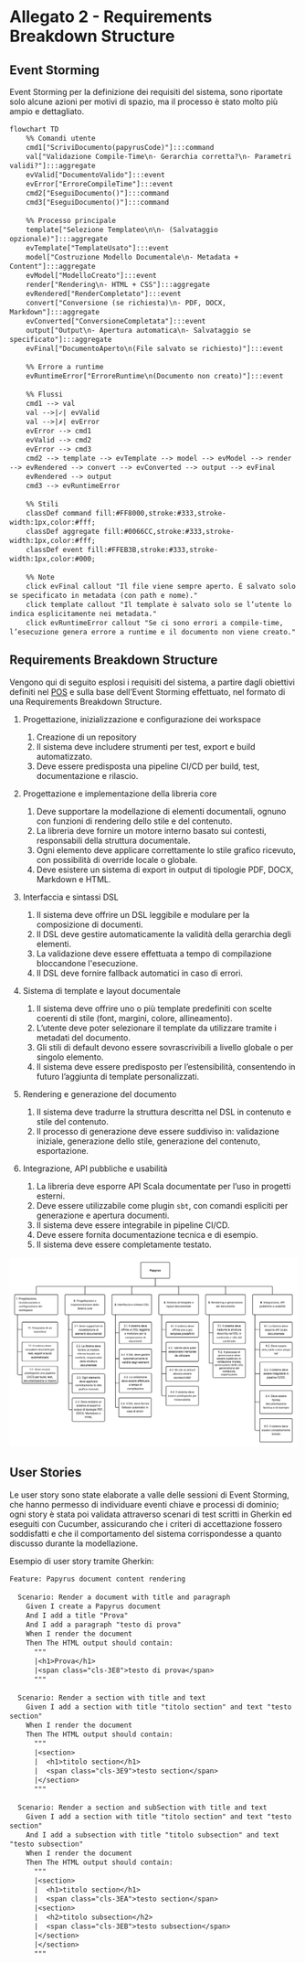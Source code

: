 # Allegato 2 - Requirements Breakdown Structure

## Event Storming

Event Storming per la definizione dei requisiti del sistema, sono riportate solo alcune azioni per motivi di spazio, ma il processo è stato molto più ampio e dettagliato.
```mermaid
flowchart TD
    %% Comandi utente
    cmd1["ScriviDocumento(papyrusCode)"]:::command
    val["Validazione Compile-Time\n- Gerarchia corretta?\n- Parametri validi?"]:::aggregate
    evValid["DocumentoValido"]:::event
    evError["ErroreCompileTime"]:::event
    cmd2["EseguiDocumento()"]:::command
    cmd3["EseguiDocumento()"]:::command

    %% Processo principale
    template["Selezione Templateo\n\n- (Salvataggio opzionale)"]:::aggregate
    evTemplate["TemplateUsato"]:::event
    model["Costruzione Modello Documentale\n- Metadata + Content"]:::aggregate
    evModel["ModelloCreato"]:::event
    render["Rendering\n- HTML + CSS"]:::aggregate
    evRendered["RenderCompletato"]:::event
    convert["Conversione (se richiesta)\n- PDF, DOCX, Markdown"]:::aggregate
    evConverted["ConversioneCompletata"]:::event
    output["Output\n- Apertura automatica\n- Salvataggio se specificato"]:::aggregate
    evFinal["DocumentoAperto\n(File salvato se richiesto)"]:::event

    %% Errore a runtime
    evRuntimeError["ErroreRuntime\n(Documento non creato)"]:::event

    %% Flussi
    cmd1 --> val
    val -->|✓| evValid
    val -->|✗| evError
    evError --> cmd1
    evValid --> cmd2
    evError --> cmd3
    cmd2 --> template --> evTemplate --> model --> evModel --> render --> evRendered --> convert --> evConverted --> output --> evFinal
    evRendered --> output
    cmd3 --> evRuntimeError

    %% Stili
    classDef command fill:#FF8000,stroke:#333,stroke-width:1px,color:#fff;
    classDef aggregate fill:#0066CC,stroke:#333,stroke-width:1px,color:#fff;
    classDef event fill:#FFEB3B,stroke:#333,stroke-width:1px,color:#000;

    %% Note
    click evFinal callout "Il file viene sempre aperto. È salvato solo se specificato in metadata (con path e nome)."
    click template callout "Il template è salvato solo se l’utente lo indica esplicitamente nei metadata."
    click evRuntimeError callout "Se ci sono errori a compile-time, l’esecuzione genera errore a runtime e il documento non viene creato."
```




## Requirements Breakdown Structure

Vengono qui di seguito esplosi i requisiti del sistema, a partire dagli obiettivi definiti nel [POS](../process/Allegato-1.md) e sulla base dell’Event Storming effettuato, nel formato di una Requirements Breakdown Structure.

1. Progettazione, inizializzazione e configurazione dei workspace
   1. Creazione di un repository
   2. Il sistema deve includere strumenti per test, export e build automatizzato.
   3. Deve essere predisposta una pipeline CI/CD per build, test, documentazione e rilascio.

2. Progettazione e implementazione della libreria core
   1. Deve supportare la modellazione di elementi documentali, ognuno con funzioni di rendering dello stile e del contenuto.
   2. La libreria deve fornire un motore interno basato sui contesti, responsabili della struttura documentale.
   3. Ogni elemento deve applicare correttamente lo stile grafico ricevuto, con possibilità di override locale o globale.
   4. Deve esistere un sistema di export in output di tipologie PDF, DOCX, Markdown e HTML.
   
3. Interfaccia e sintassi DSL
   1. Il sistema deve offrire un DSL leggibile e modulare per la composizione di documenti.
   2. Il DSL deve gestire automaticamente la validità della gerarchia degli elementi.
   3. La validazione deve essere effettuata a tempo di compilazione bloccandone l'esecuzione.
   4. Il DSL deve fornire fallback automatici in caso di errori.

4. Sistema di template e layout documentale
   1. Il sistema deve offrire uno o più template predefiniti con scelte coerenti di stile (font, margini, colore, allineamento).
   2. L’utente deve poter selezionare il template da utilizzare tramite i metadati del documento.
   3. Gli stili di default devono essere sovrascrivibili a livello globale o per singolo elemento.
   4. Il sistema deve essere predisposto per l’estensibilità, consentendo in futuro l’aggiunta di template personalizzati.

5. Rendering e generazione del documento
   1. Il sistema deve tradurre la struttura descritta nel DSL in contenuto e stile del contenuto.
   2. Il processo di generazione deve essere suddiviso in: validazione iniziale, generazione dello stile, generazione del contenuto, esportazione.

6. Integrazione, API pubbliche e usabilità
   1. La libreria deve esporre API Scala documentate per l’uso in progetti esterni.
   2. Deve essere utilizzabile come plugin `sbt`, con comandi espliciti per generazione e apertura documenti.
   3. Il sistema deve essere integrabile in pipeline CI/CD.
   4. Deve essere fornita documentazione tecnica e di esempio.
   5. Il sistema deve essere completamente testato.

![RBS](../diagram/rbs4.png)

## User Stories

Le user story sono state elaborate a valle delle sessioni di Event Storming, che hanno permesso di individuare eventi chiave e processi di dominio; ogni story è stata poi validata attraverso scenari di test scritti in Gherkin ed eseguiti con Cucumber, assicurando che i criteri di accettazione fossero soddisfatti e che il comportamento del sistema corrispondesse a quanto discusso durante la modellazione.

Esempio di user story tramite Gherkin:

```gherkin
Feature: Papyrus document content rendering

  Scenario: Render a document with title and paragraph
    Given I create a Papyrus document
    And I add a title "Prova"
    And I add a paragraph "testo di prova"
    When I render the document
    Then The HTML output should contain:
      """
      |<h1>Prova</h1>
      |<span class="cls-3E8">testo di prova</span>
      """

  Scenario: Render a section with title and text
    Given I add a section with title "titolo section" and text "testo section"
    When I render the document
    Then The HTML output should contain:
      """
      |<section>
      |  <h1>titolo section</h1>
      |  <span class="cls-3E9">testo section</span>
      |</section>
      """

  Scenario: Render a section and subSection with title and text
    Given I add a section with title "titolo section" and text "testo section"
    And I add a subsection with title "titolo subsection" and text "testo subsection"
    When I render the document
    Then The HTML output should contain:
      """
      |<section>
      |  <h1>titolo section</h1>
      |  <span class="cls-3EA">testo section</span>
      |<section>
      |  <h2>titolo subsection</h2>
      |  <span class="cls-3EB">testo subsection</span>
      |</section>
      |</section>
      """
```
